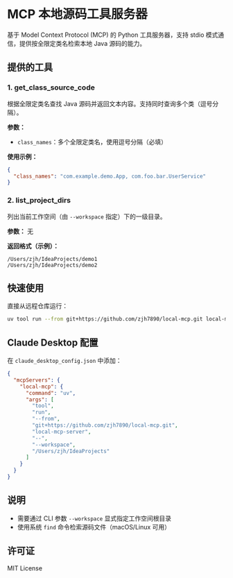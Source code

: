 # MCP 本地源码工具服务器

基于 Model Context Protocol (MCP) 的 Python 工具服务器，支持 stdio 模式通信，提供按全限定类名检索本地 Java 源码的能力。

## 提供的工具

### 1. get_class_source_code
根据全限定类名查找 Java 源码并返回文本内容。支持同时查询多个类（逗号分隔）。

**参数：**
- `class_names`：多个全限定类名，使用逗号分隔（必填）

**使用示例：**
```json
{
  "class_names": "com.example.demo.App, com.foo.bar.UserService"
}
```

### 2. list_project_dirs
列出当前工作空间（由 `--workspace` 指定）下的一级目录。

**参数：** 无

**返回格式（示例）：**
```
/Users/zjh/IdeaProjects/demo1
/Users/zjh/IdeaProjects/demo2
```

## 快速使用

直接从远程仓库运行：

```bash
uv tool run --from git+https://github.com/zjh7890/local-mcp.git local-mcp-server --workspace "/Users/zjh/IdeaProjects" 
```

## Claude Desktop 配置

在 `claude_desktop_config.json` 中添加：

```json
{
  "mcpServers": {
    "local-mcp": {
      "command": "uv",
      "args": [
        "tool",
        "run",
        "--from",
        "git+https://github.com/zjh7890/local-mcp.git",
        "local-mcp-server",
        "--",
        "--workspace",
        "/Users/zjh/IdeaProjects"
      ]
    }
  }
}
```

## 说明

- 需要通过 CLI 参数 `--workspace` 显式指定工作空间根目录
- 使用系统 `find` 命令检索源码文件（macOS/Linux 可用）

## 许可证

MIT License




